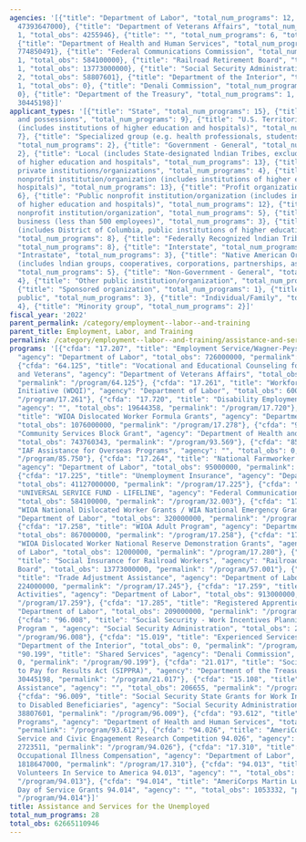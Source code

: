 ```yaml
---
agencies: '[{"title": "Department of Labor", "total_num_programs": 12, "total_obs":
  47393647000}, {"title": "Department of Veterans Affairs", "total_num_programs":
  1, "total_obs": 4255946}, {"title": "", "total_num_programs": 6, "total_obs": 46004710},
  {"title": "Department of Health and Human Services", "total_num_programs": 2, "total_obs":
  774850491}, {"title": "Federal Communications Commission", "total_num_programs":
  1, "total_obs": 584100000}, {"title": "Railroad Retirement Board", "total_num_programs":
  1, "total_obs": 13773000000}, {"title": "Social Security Administration", "total_num_programs":
  2, "total_obs": 58807601}, {"title": "Department of the Interior", "total_num_programs":
  1, "total_obs": 0}, {"title": "Denali Commission", "total_num_programs": 1, "total_obs":
  0}, {"title": "Department of the Treasury", "total_num_programs": 1, "total_obs":
  30445198}]'
applicant_types: '[{"title": "State", "total_num_programs": 15}, {"title": "U.S. Territories
  and possessions", "total_num_programs": 9}, {"title": "U.S. Territories and possessions
  (includes institutions of higher education and hospitals)", "total_num_programs":
  7}, {"title": "Specialized group (e.g. health professionals, students, veterans)",
  "total_num_programs": 2}, {"title": "Government - General", "total_num_programs":
  2}, {"title": "Local (includes State-designated lndian Tribes, excludes institutions
  of higher education and hospitals", "total_num_programs": 13}, {"title": "Other
  private institutions/organizations", "total_num_programs": 4}, {"title": "Private
  nonprofit institution/organization (includes institutions of higher education and
  hospitals)", "total_num_programs": 13}, {"title": "Profit organization", "total_num_programs":
  6}, {"title": "Public nonprofit institution/organization (includes institutions
  of higher education and hospitals)", "total_num_programs": 12}, {"title": "Quasi-public
  nonprofit institution/organization", "total_num_programs": 5}, {"title": "Small
  business (less than 500 employees)", "total_num_programs": 3}, {"title": "State
  (includes District of Columbia, public institutions of higher education and hospitals)",
  "total_num_programs": 8}, {"title": "Federally Recognized lndian Tribal Governments",
  "total_num_programs": 8}, {"title": "Interstate", "total_num_programs": 3}, {"title":
  "Intrastate", "total_num_programs": 3}, {"title": "Native American Organizations
  (includes lndian groups, cooperatives, corporations, partnerships, associations)",
  "total_num_programs": 5}, {"title": "Non-Government - General", "total_num_programs":
  4}, {"title": "Other public institution/organization", "total_num_programs": 6},
  {"title": "Sponsored organization", "total_num_programs": 1}, {"title": "Anyone/general
  public", "total_num_programs": 3}, {"title": "Individual/Family", "total_num_programs":
  4}, {"title": "Minority group", "total_num_programs": 2}]'
fiscal_year: '2022'
parent_permalink: /category/employment--labor--and-training
parent_title: Employment, Labor, and Training
permalink: /category/employment--labor--and-training/assistance-and-services-for-the-unemployed
programs: '[{"cfda": "17.207", "title": "Employment Service/Wagner-Peyser Funded Activities",
  "agency": "Department of Labor", "total_obs": 726000000, "permalink": "/program/17.207"},
  {"cfda": "64.125", "title": "Vocational and Educational Counseling for Servicemembers
  and Veterans", "agency": "Department of Veterans Affairs", "total_obs": 4255946,
  "permalink": "/program/64.125"}, {"cfda": "17.261", "title": "Workforce Data Quality
  Initiative (WDQI)", "agency": "Department of Labor", "total_obs": 6000000, "permalink":
  "/program/17.261"}, {"cfda": "17.720", "title": "Disability Employment Policy Development",
  "agency": "", "total_obs": 19644358, "permalink": "/program/17.720"}, {"cfda": "17.278",
  "title": "WIOA Dislocated Worker Formula Grants", "agency": "Department of Labor",
  "total_obs": 1076000000, "permalink": "/program/17.278"}, {"cfda": "93.569", "title":
  "Community Services Block Grant", "agency": "Department of Health and Human Services",
  "total_obs": 743760343, "permalink": "/program/93.569"}, {"cfda": "85.750", "title":
  "IAF Assistance for Overseas Programs", "agency": "", "total_obs": 0, "permalink":
  "/program/85.750"}, {"cfda": "17.264", "title": "National Farmworker Jobs Program",
  "agency": "Department of Labor", "total_obs": 95000000, "permalink": "/program/17.264"},
  {"cfda": "17.225", "title": "Unemployment Insurance", "agency": "Department of Labor",
  "total_obs": 41127000000, "permalink": "/program/17.225"}, {"cfda": "32.003", "title":
  "UNIVERSAL SERVICE FUND - LIFELINE", "agency": "Federal Communications Commission",
  "total_obs": 584100000, "permalink": "/program/32.003"}, {"cfda": "17.277", "title":
  "WIOA National Dislocated Worker Grants / WIA National Emergency Grants", "agency":
  "Department of Labor", "total_obs": 320000000, "permalink": "/program/17.277"},
  {"cfda": "17.258", "title": "WIOA Adult Program", "agency": "Department of Labor",
  "total_obs": 867000000, "permalink": "/program/17.258"}, {"cfda": "17.280", "title":
  "WIOA Dislocated Worker National Reserve Demonstration Grants", "agency": "Department
  of Labor", "total_obs": 12000000, "permalink": "/program/17.280"}, {"cfda": "57.001",
  "title": "Social Insurance for Railroad Workers", "agency": "Railroad Retirement
  Board", "total_obs": 13773000000, "permalink": "/program/57.001"}, {"cfda": "17.245",
  "title": "Trade Adjustment Assistance", "agency": "Department of Labor", "total_obs":
  224000000, "permalink": "/program/17.245"}, {"cfda": "17.259", "title": "WIOA Youth
  Activities", "agency": "Department of Labor", "total_obs": 913000000, "permalink":
  "/program/17.259"}, {"cfda": "17.285", "title": "Registered Apprenticeship", "agency":
  "Department of Labor", "total_obs": 209000000, "permalink": "/program/17.285"},
  {"cfda": "96.008", "title": "Social Security - Work Incentives Planning and Assistance
  Program ", "agency": "Social Security Administration", "total_obs": 20000000, "permalink":
  "/program/96.008"}, {"cfda": "15.019", "title": "Experienced Services", "agency":
  "Department of the Interior", "total_obs": 0, "permalink": "/program/15.019"}, {"cfda":
  "90.199", "title": "Shared Services", "agency": "Denali Commission", "total_obs":
  0, "permalink": "/program/90.199"}, {"cfda": "21.017", "title": "Social Impact Partnerships
  to Pay for Results Act (SIPPRA)", "agency": "Department of the Treasury", "total_obs":
  30445198, "permalink": "/program/21.017"}, {"cfda": "15.108", "title": "Indian Employment
  Assistance", "agency": "", "total_obs": 206655, "permalink": "/program/15.108"},
  {"cfda": "96.009", "title": "Social Security State Grants for Work Incentives Assistance
  to Disabled Beneficiaries", "agency": "Social Security Administration", "total_obs":
  38807601, "permalink": "/program/96.009"}, {"cfda": "93.612", "title": "Native American
  Programs", "agency": "Department of Health and Human Services", "total_obs": 31090148,
  "permalink": "/program/93.612"}, {"cfda": "94.026", "title": "AmeriCorps National
  Service and Civic Engagement Research Competition 94.026", "agency": "", "total_obs":
  2723511, "permalink": "/program/94.026"}, {"cfda": "17.310", "title": "Energy Employees
  Occupational Illness Compensation", "agency": "Department of Labor", "total_obs":
  1818647000, "permalink": "/program/17.310"}, {"cfda": "94.013", "title": "AmeriCorps
  Volunteers In Service to America 94.013", "agency": "", "total_obs": 22376854, "permalink":
  "/program/94.013"}, {"cfda": "94.014", "title": "AmeriCorps Martin Luther King Jr.
  Day of Service Grants 94.014", "agency": "", "total_obs": 1053332, "permalink":
  "/program/94.014"}]'
title: Assistance and Services for the Unemployed
total_num_programs: 28
total_obs: 62665110946
---
```

